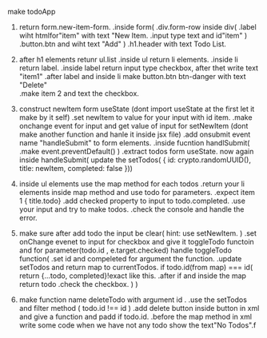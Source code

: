 make todoApp

1. return form.new-item-form.
   .inside form(
   .div.form-row
   inside div(
   .label wiht htmlfor"item" with text "New Item.
   .input type text and id"item"
   )
   .button.btn and wiht text "Add"
   )
   .h1.header with text Todo List.

2. after h1 elements retunr ul.list
   .inside ul return li elements.
   .inside li return label.
   .inside label return input type checkbox, after thet write text "item1"
   .after label and inside li make button.btn btn-danger with text "Delete"  
   .make item 2 and text the checkbox.

3. construct newItem form useState
   (dont import useState at the first let it make by it self)
   .set newItem to value for your input with id item.
   .make onchange event for input and get value of input for setNewItem (dont make another function and hanle it inside jsx file)
   .add onsubmit event name "handleSubmit" to form elements.
   .inside fucntion handlSubmit(
   .make event.preventDefault()
   )
   .extract todos form useState.
   now again inside handleSubmit(
   update the setTodos(
   {
   id: crypto.randomUUID(),
   title: newItem,
   completed: false
   }))

4. inside ul elements use the map method for each todos
    .return your li elements inside map method and use todo for parameters.
    .expect item 1 { title.todo}
    .add checked property to input to todo.completed.
    .use your input and try to make todos.
    .check the console and handle the error.

5. make sure after add todo the input be clear(
    hint: use setNewItem.
)
    .set onChange evenet to input for checkbox and give it toggleTodo functoin and for parameter(todo.id , e.target.checked)
    handle toggleTodo function(
        .set id and compeleted for argument the function.
        .update setTodos and return map to currentTodos.
        if todo.id(from map) === id(
            return {...todo, completed}!exact like this.
            .after if and inside the map return todo
            .check the checkbox.
        ) 
    )

6. make function name deleteTodo with argument id .
    .use the setTodos and filter method (
        todo.id !== id
    )
    .add delete button inside button in xml and give a function and padd if todo.id.
    .before the map method in xml write some code when we have not any todo show the text"No Todos".f

